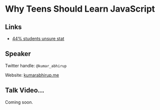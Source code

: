 # Why Teens Should Learn JavaScript

## Links
- [44% students unsure stat](https://www.concrete-online.co.uk/44-students-dont-know-want-graduation)

## Speaker

Twitter handle: `@kumar_abhirup`

Website: [kumarabhirup.me](https://kumarabhirup.me)

## Talk Video...

Coming soon.